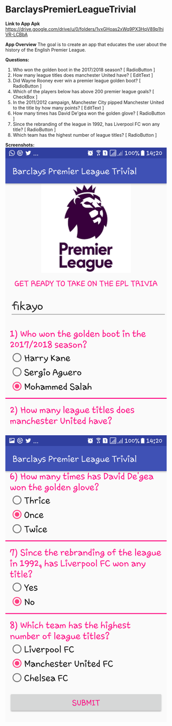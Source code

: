 # BarclaysPremierLeagueTrivial

**Link to App Apk**
https://drive.google.com/drive/u/0/folders/1vxGHoas2xWq9PX3HqV89p1hiVR-LCBbA

**App Overview**
The goal is to create an app that educates the user about the history of the English Premier League.

**Questions:**
1) Who won the golden boot in the 2017/2018 season? [ RadioButton ]
2) How many league titles does manchester United have? [ EditText ]
3) Did Wayne Rooney ever win a premier league golden boot? [ RadioButton ]
4) Which of the players below has above 200 premier league goals? [ CheckBox ]
5) In the 2011/2012 campaign, Manchester City pipped Manchester United to the title by how many points? [ EditText ]
6) How many times has David De'gea won the golden glove? [ RadioButton ]
7) Since the rebranding of the league in 1992, has Liverpool FC won any title? [ RadioButton ]
8) Which team has the highest number of league titles? [ RadioButton ]

**Screenshots:**
![](https://github.com/fikkybla3e/BarclaysPremierLeagueTrivial/blob/master/app/Screenshot_20180701-142022%5B1%5D.png)
![](https://github.com/fikkybla3e/BarclaysPremierLeagueTrivial/blob/master/app/Screenshot_20180701-142032%5B1%5D.png)
